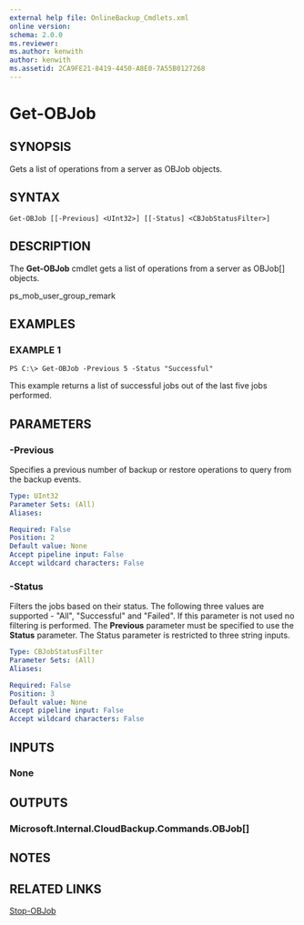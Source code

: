 ```yaml
---
external help file: OnlineBackup_Cmdlets.xml
online version: 
schema: 2.0.0
ms.reviewer:
ms.author: kenwith
author: kenwith
ms.assetid: 2CA9FE21-8419-4450-A8E0-7A55B0127268
---
```


# Get-OBJob

## SYNOPSIS
Gets a list of operations from a server as OBJob objects.

## SYNTAX

```
Get-OBJob [[-Previous] <UInt32>] [[-Status] <CBJobStatusFilter>]
```

## DESCRIPTION
The **Get-OBJob** cmdlet gets a list of operations from a server as OBJob\[\] objects.

ps_mob_user_group_remark

## EXAMPLES

### EXAMPLE 1
```
PS C:\> Get-OBJob -Previous 5 -Status "Successful"
```

This example returns a list of successful jobs out of the last five jobs performed.

## PARAMETERS

### -Previous
Specifies a previous number of backup or restore operations to query from the backup events.

```yaml
Type: UInt32
Parameter Sets: (All)
Aliases: 

Required: False
Position: 2
Default value: None
Accept pipeline input: False
Accept wildcard characters: False
```

### -Status
Filters the jobs based on their status.
The following three values are supported - "All", "Successful" and "Failed".
If this parameter is not used no filtering is performed.
The **Previous** parameter must be specified to use the **Status** parameter.
The Status parameter is restricted to three string inputs.

```yaml
Type: CBJobStatusFilter
Parameter Sets: (All)
Aliases: 

Required: False
Position: 3
Default value: None
Accept pipeline input: False
Accept wildcard characters: False
```

## INPUTS

### None

## OUTPUTS

### Microsoft.Internal.CloudBackup.Commands.OBJob[]

## NOTES

## RELATED LINKS

[Stop-OBJob](./Stop-OBJob.md)


